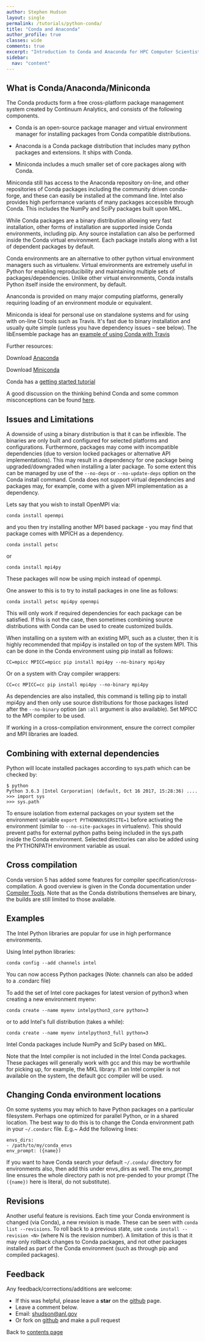 ```yaml
---
author: Stephen Hudson
layout: single
permalink: /tutorials/python-conda/
title: "Conda and Anaconda"
author_profile: true
classes: wide
comments: true
excerpt: "Introduction to Conda and Anaconda for HPC Computer Scientists and Programmers"
sidebar:
  nav: "content"
---
```


<!-- # Conda and Anaconda -->

<!-- ### Contributed by [Steve Hudson](https://github.com/shuds13) -->

## What is Conda/Anaconda/Miniconda

The Conda products form a free cross-platform package management system created by Continuum Analytics, and consists of the following components.

 - Conda is an open-source package manager and virtual environment manager for installing packages from Conda compatible distributions.

 - Anaconda is a Conda package distribution that includes many python packages and extensions. It ships with Conda.

 - Miniconda includes a much smaller set of core packages along with Conda. 


Miniconda still has access to the Anaconda repository on-line, and other repositories of Conda packages including the community driven conda-forge, and these can easily be installed at the command line. Intel also provides high performance variants of many packages accessible through Conda. This includes the NumPy and SciPy packages built upon MKL.

While Conda packages are a binary distribution allowing very fast installation, other forms of installation are supported inside Conda environments, including pip. Any source installation can also be performed inside the Conda virtual environment. Each package installs along with a list of dependent packages by default.

Conda environments are an alternative to other python virtual environment managers such as virtualenv. Virtual environments are extremely useful in Python for enabling reproducibility and maintaining multiple sets of packages/dependencies. Unlike other virtual environments, Conda installs Python itself inside the environment, by default.

Ananconda is provided on many major computing platforms, generally requiring loading of an environment module or equivalent.

Miniconda is ideal for personal use on standalone systems and for using with on-line CI tools such as Travis. It's fast due to binary installation and usually quite simple (unless you have dependency issues – see below). The libEnsemble package has an [example of using Conda with Travis](https://github.com/Libensemble/libensemble/blob/master/.travis.yml)

Further resources:

Download [Anaconda](www.anaconda.com/download)

Download [Miniconda](https://conda.io/miniconda.html)

Conda has a [getting started tutorial](https://conda.io/docs/user-guide/getting-started.html)

A good discussion on the thinking behind Conda and some common misconceptions can be found [here](https://jakevdp.github.io/blog/2016/08/25/conda-myths-and-misconceptions).



## Issues and Limitations

A downside of using a binary distribution is that it can be inflexible. The binaries are only built and configured for selected platforms and configurations. Furthermore, packages may come with incompatible dependencies (due to version locked packages or alternative API implementations). This may result in a dependency for one package being upgraded/downgraded when installing a later package. To some extent this can be managed by use of the `--no-deps` or `--no-update-deps` option on the Conda install command. Conda does not support virtual dependencies and packages may, for example, come with a given MPI implementation as a dependency. 

Lets say that you wish to install OpenMPI via:

    conda install openmpi

and you then try installing another MPI based package - you may find that package comes with MPICH as a dependency.

    conda install petsc
    
or

    conda install mpi4py

These packages will now be using mpich instead of openmpi.
    
One answer to this is to try to install packages in one line as follows:

    conda install petsc mpi4py openmpi

This will only work if required dependencies for each package can be satisfied. If this is not the case, then sometimes combining source distributions with Conda can be used to create customized builds.

When installing on a system with an existing MPI, such as a cluster, then it is highly recommended that mpi4py is installed on top of the system MPI. This can be done in the Conda environment using pip install as follows:

    CC=mpicc MPICC=mpicc pip install mpi4py --no-binary mpi4py
    
Or on a system with Cray compiler wrappers:

    CC=cc MPICC=cc pip install mpi4py --no-binary mpi4py

As dependencies are also installed, this command is telling pip to install mpi4py and then only use source distributions for those packages listed after the `--no-binary` option (an `:all` argument is also available). Set MPICC to the MPI compiler to be used.

If working in a cross-compilation environment, ensure the correct compiler and MPI libraries are loaded.


## Combining with external dependencies

Python will locate installed packages according to sys.path which can be checked by:


    $ python
    Python 3.6.3 |Intel Corporation| (default, Oct 16 2017, 15:28:36) ....
    >>> import sys
    >>> sys.path
 
To ensure isolation from external packages on your system set the environment variable `export PYTHONNOUSERSITE=1` before activating the environment (similar to `--no-site-packages` in virtualenv). This should prevent paths for external python paths being included in the sys.path inside the Conda environment. Selected directories can also be added using the  PYTHONPATH environment variable as usual.


<!-- Cross compilation issues *** -->

## Cross compilation

Conda version 5 has added some features for compiler specification/cross-compilation. A good overview is given in the Conda documentation under [Compiler Tools](https://conda.io/docs/user-guide/tasks/build-packages/compiler-tools.html). Note that as the Conda distributions themselves are binary, the builds are still limited to those available. 

<!-- Add example of this -->


## Examples

The Intel Python libraries are popular for use in high performance environments. 

Using Intel python libraries:

    conda config --add channels intel

You can now access Python packages (Note: channels can also be added to a .condarc file)

To add the set of Intel core packages for latest version of python3 when creating a new environment myenv:

    conda create --name myenv intelpython3_core python=3

or to add Intel's full distribution (takes a while):

    conda create --name myenv intelpython3_full python=3

Intel Conda packages include NumPy and SciPy based on MKL. 

Note that the Intel compiler is not included in the Intel Conda packages. These packages will generally work with gcc and this may be worthwhile for picking up, for example, the MKL library. If an Intel compiler is not available on the system, the default gcc compiler will be used.


## Changing Conda environment locations

On some systems you may which to have Python packages on a particular filesystem. Perhaps one optimized for parallel
Python, or in a shared location. The best way to do this is to change the Conda environment path in your `~/.condarc` file. E.g.~ Add the following lines:

    envs_dirs:
    - /path/to/my/conda_envs
    env_prompt: ({name})

If you want to have Conda search your default `~/.conda/` directory for environments also, then add this under envs_dirs as
well.  The env_prompt line ensures the whole directory path is not pre-pended to your prompt (The `({name})` here is literal, do not substitute).


## Revisions

Another useful feature is revisions. Each time your Conda environment is changed (via Conda), a new revision is made. These can be seen with `conda list --revisions`. To roll back to a previous state, use `conda install --revision <N>` (where N is the revision number). A limitation of this is that it may only rollback changes to Conda packages, and not other packages installed as part of the Conda environment (such as through pip and compiled packages).


## Feedback

Any feedback/corrections/additions are welcome:

 - If this was helpful, please leave a **star** on the [github](https://github.com/betterscientificsoftware/python-for-hpc) page.
 - Leave a comment below.
 - Email: shudson@anl.gov
 - Or fork on [github](https://github.com/betterscientificsoftware/python-for-hpc) and make a pull request

Back to [contents page]({{site.baseurl}}/python-for-hpc/)


<!--Template to fill in from how-to example-->
<!---
Publish: yes
Categories: development
Topics: development, deployment
Tags: bssw-article
Level: 2???
Prerequisites: default
Aggregate: none???
--->
